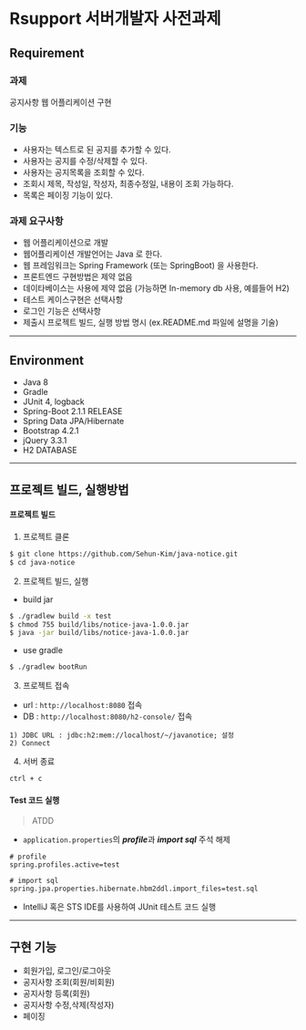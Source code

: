 # Rsupport 서버개발자 사전과제

## Requirement

### 과제
공지사항 웹 어플리케이션 구현

### 기능
- 사용자는 텍스트로 된 공지를 추가할 수 있다.
- 사용자는 공지를 수정/삭제할 수 있다.
- 사용자는 공지목록을 조회할 수 있다.
- 조회시 제목, 작성일, 작성자, 최종수정일, 내용이 조회 가능하다.
- 목록은 페이징 기능이 있다.

### 과제 요구사항
- 웹 어플리케이션으로 개발
- 웹어플리케이션 개발언어는 Java 로 한다.
- 웹 프레임워크는 Spring Framework (또는 SpringBoot) 을 사용한다.
- 프론트엔드 구현방법은 제약 없음
- 데이타베이스는 사용에 제약 없음 (가능하면 In-memory db 사용, 예를들어 H2)
- 테스트 케이스구현은 선택사항
- 로그인 기능은 선택사항
- 제출시 프로젝트 빌드, 실행 방법 명시 (ex.README.md 파일에 설명을 기술)

---

## Environment
- Java 8
- Gradle
- JUnit 4, logback
- Spring-Boot 2.1.1 RELEASE
- Spring Data JPA/Hibernate
- Bootstrap 4.2.1
- jQuery 3.3.1
- H2 DATABASE

---
## 프로젝트 빌드, 실행방법

#### 프로젝트 빌드

1. 프로젝트 클론
```bash
$ git clone https://github.com/Sehun-Kim/java-notice.git
$ cd java-notice
```

2. 프로젝트 빌드, 실행
- build jar
```bash
$ ./gradlew build -x test
$ chmod 755 build/libs/notice-java-1.0.0.jar
$ java -jar build/libs/notice-java-1.0.0.jar
```

- use gradle
```bash
$ ./gradlew bootRun
```

3. 프로젝트 접속

- url : `http://localhost:8080` 접속
- DB : `http://localhost:8080/h2-console/` 접속
```
1) JDBC URL : jdbc:h2:mem://localhost/~/javanotice; 설정
2) Connect
```

4. 서버 종료

`ctrl + c`

#### Test 코드 실행
> ATDD

- `application.properties`의 ***profile***과 ***import sql*** 주석 해제
```properties
# profile
spring.profiles.active=test

# import sql
spring.jpa.properties.hibernate.hbm2ddl.import_files=test.sql
```

- IntelliJ 혹은 STS IDE를 사용하여 JUnit 테스트 코드 실행

---
## 구현 기능

- 회원가입, 로그인/로그아웃
- 공지사항 조회(회원/비회원)
- 공지사항 등록(회원)
- 공지사항 수정,삭제(작성자)
- 페이징
